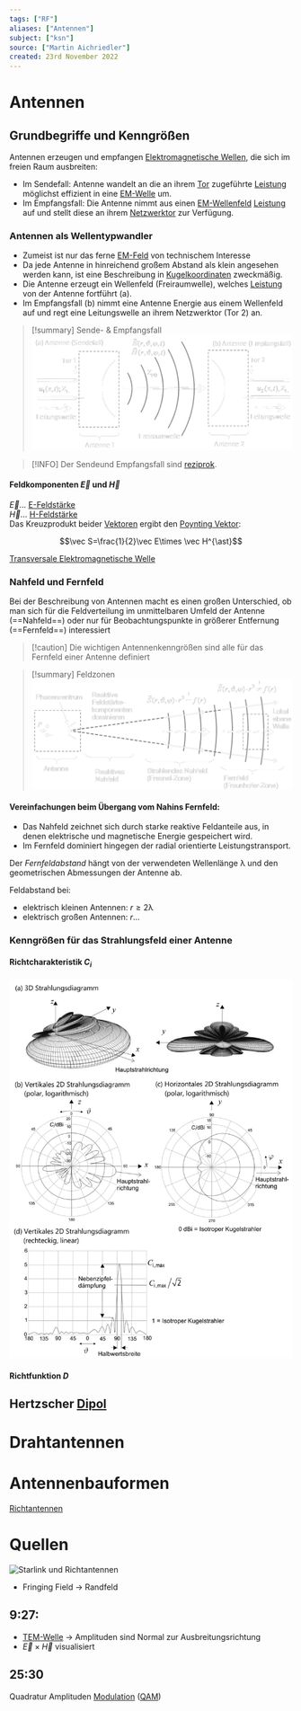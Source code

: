 ```yaml
---
tags: ["RF"]
aliases: ["Antennen"]
subject: ["ksn"]
source: ["Martin Aichriedler"]
created: 23rd November 2022
---
```


# Antennen

## Grundbegriffe und Kenngrößen

Antennen erzeugen und empfangen [Elektromagnetische Wellen](../Physik/Elektromagnetische%20Wellen.md), die sich im freien Raum ausbreiten:
- Im Sendefall: Antenne wandelt an die an ihrem [Tor](Streuparameter.md) zugeführte [Leistung](../Physik/Elektrische%20Leistung.md) möglichst effizient in eine [EM-Welle](../Physik/Elektromagnetische%20Wellen.md) um.
- Im Empfangsfall: Die Antenne nimmt aus einen [EM-Wellenfeld](../Physik/Elektromagnetische%20Wellen.md) [Leistung](../Physik/Elektrische%20Leistung.md) auf und stellt diese an ihrem [Netzwerktor](Streuparameter.md) zur Verfügung.

### Antennen als Wellentypwandler

- Zumeist ist nur das ferne [EM-Feld](../Physik/Elektromagnetische%20Wellen.md) von technischem Interesse
- Da jede Antenne in hinreichend großem Abstand als klein angesehen werden kann, ist eine Beschreibung in [Kugelkoordinaten](Kugelkoordinaten.md) zweckmäßig.
- Die Antenne erzeugt ein Wellenfeld (Freiraumwelle), welches [Leistung](../Physik/Elektrische%20Leistung.md) von der Antenne fortführt (a).
- Im Empfangsfall (b) nimmt eine Antenne Energie aus einem Wellenfeld auf und regt eine Leitungswelle an ihrem Netzwerktor (Tor 2) an.

>[!summary] Sende- & Empfangsfall  
>![](assets/ant_sende_empf.png)

> [!INFO] Der Sendeund Empfangsfall sind [reziprok](Reziprozität.md).

#### Feldkomponenten $\vec{E}$ und $\vec{H}$

$\vec{E}\dots$ [E-Feldstärke](../Elektrotechnik/Elektrisches%20Feld.md#Elektrische%20Feldstärke)  
$\vec{H}\dots$ [H-Feldstärke](../Hardwareentwicklung/Magnetisches%20Feld.md#Magnetisches%20Feld)  
Das Kreuzprodukt beider [Vektoren](../Mathematik/mathe%20(3)/Vektor.md) ergibt den [Poynting Vektor](Poynting%20Vektor.md):

$$\vec S=\frac{1}{2}\vec E\times \vec H^{\ast}$$

[Transversale Elektromagnetische Welle](Transversale%20Elektromagnetische%20Welle.md)

### Nahfeld und Fernfeld

 
Bei der Beschreibung von Antennen macht es einen großen Unterschied, ob man sich für die Feldverteilung im unmittelbaren Umfeld der Antenne (==Nahfeld==) oder nur für Beobachtungspunkte in größerer Entfernung (==Fernfeld==) interessiert

> [!caution] Die wichtigen Antennenkenngrößen sind alle für das Fernfeld einer Antenne definiert

>[!summary] Feldzonen  
>![Ant_feldzonen](assets/Ant_feldzonen.png)

#### Vereinfachungen beim Übergang vom Nahins Fernfeld:

- Das Nahfeld zeichnet sich durch starke reaktive Feldanteile aus, in denen elektrische und magnetische Energie gespeichert wird.
- Im Fernfeld dominiert hingegen der radial orientierte Leistungstransport.

Der *Fernfeldabstand* hängt von der verwendeten Wellenlänge $\uplambda$ und den geometrischen Abmessungen der Antenne ab.

Feldabstand bei:
- elektrisch kleinen Antennen: $r\geq 2\uplambda$
- elektrisch großen Antennen: $r\dots$

 

### Kenngrößen für das Strahlungsfeld einer Antenne

#### Richtcharakteristik $C_{i}$

![richtc_graph](assets/richtc_graph.png)

#### Richtfunktion $D$

## Hertzscher [Dipol](../Elektrotechnik/Dipol.md)

# Drahtantennen

# Antennenbauformen

[Richtantennen](Richtantennen.md)

# Quellen

![Starlink und Richtantennen](https://www.youtube.com/embed/qs2QcycggWU)

- Fringing Field -> Randfeld

## 9:27:

- [TEM-Welle](Transversale%20Elektromagnetische%20Welle.md) -> Amplituden sind Normal zur Ausbreitungsrichtung
- $\vec E\times\vec H$ visualisiert

## 25:30

Quadratur Amplituden [Modulation](Modulation.md) ([QAM](Quadratur%20Amplituden%20Modulation.md))
